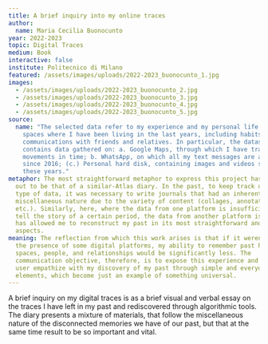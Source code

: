 ```yaml
---
title: A brief inquiry into my online traces
author:
  name: Maria Cecilia Buonocunto
year: 2022-2023
topic: Digital Traces
medium: Book
interactive: false
institute: Politecnico di Milano
featured: /assets/images/uploads/2022-2023_buonocunto_1.jpg
images:
  - /assets/images/uploads/2022-2023_buonocunto_2.jpg
  - /assets/images/uploads/2022-2023_buonocunto_3.jpg
  - /assets/images/uploads/2022-2023_buonocunto_4.jpg
  - /assets/images/uploads/2022-2023_buonocunto_5.jpg
source:
  name: "The selected data refer to my experience and my personal life in terms of
    spaces where I have been living in the last years, including habits and
    communications with friends and relatives. In particular, the dataset
    contains data gathered on: a. Google Maps, through which I have traces my
    movements in time; b. WhatsApp, on which all my text messages are available
    since 2016; (c.) Personal hard disk, containing images and videos stored in
    these years."
metaphor: The most straightforward metaphor to express this project has turned
  out to be that of a similar-Atlas diary. In the past, to keep track of this
  type of data, it was necessary to write journals that had an inherently
  miscellaneous nature due to the variety of content (collages, annotations,
  etc.). Similarly, here, where the data from one platform is insufficient to
  tell the story of a certain period, the data from another platform is. This
  has allowed me to reconstruct my past in its most straightforward and everyday
  aspects.
meaning: The reflection from which this work arises is that if it weren't for
  the presence of some digital platforms, my ability to remember past habits,
  spaces, people, and relationships would be significantly less. The
  communication objective, therefore, is to expose this experience and make the
  user empathize with my discovery of my past through simple and everyday
  elements, which become just an example of something universal.
---
```

A brief inquiry on my digital traces is as a brief visual and verbal essay on the traces I have left in my past and rediscovered through algorithmic tools. The diary presents a mixture of materials, that follow the miscellaneous nature of the disconnected memories we have of our past, but that at the same time result to be so important and vital.